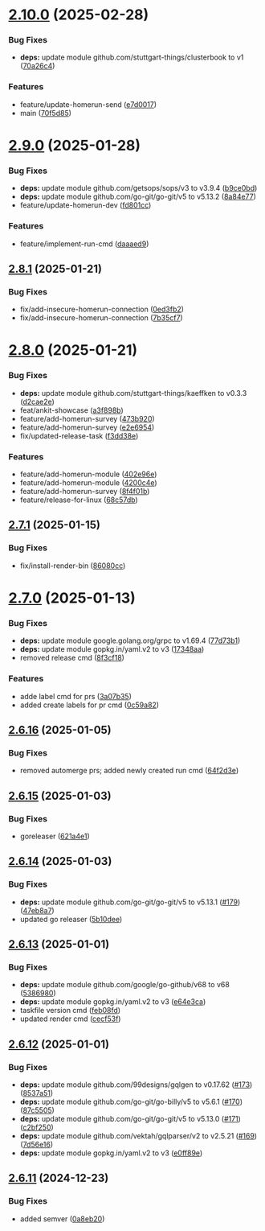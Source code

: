 # [2.10.0](https://github.com/stuttgart-things/machineshop/compare/v2.9.0...v2.10.0) (2025-02-28)


### Bug Fixes

* **deps:** update module github.com/stuttgart-things/clusterbook to v1 ([70a26c4](https://github.com/stuttgart-things/machineshop/commit/70a26c43bcd16314522b86c45bb4c31d914b7799))


### Features

* feature/update-homerun-send ([e7d0017](https://github.com/stuttgart-things/machineshop/commit/e7d0017fae7ee43c96734e7e7a7c1038523a1667))
* main ([70f5d85](https://github.com/stuttgart-things/machineshop/commit/70f5d85ce049add24f731d0829a04061e14465b8))

# [2.9.0](https://github.com/stuttgart-things/machineshop/compare/v2.8.1...v2.9.0) (2025-01-28)


### Bug Fixes

* **deps:** update module github.com/getsops/sops/v3 to v3.9.4 ([b9ce0bd](https://github.com/stuttgart-things/machineshop/commit/b9ce0bd14bafe7fd37936fad05b39675d779cfb3))
* **deps:** update module github.com/go-git/go-git/v5 to v5.13.2 ([8a84e77](https://github.com/stuttgart-things/machineshop/commit/8a84e7727da2771e0336248b97fa0d966f6d6cbe))
* feature/update-homerun-dev ([fd801cc](https://github.com/stuttgart-things/machineshop/commit/fd801ccf669e2c39ba952342913354e4e9b69725))


### Features

* feature/implement-run-cmd ([daaaed9](https://github.com/stuttgart-things/machineshop/commit/daaaed9dbd54a86efc446d40bed14317305da7ce))

## [2.8.1](https://github.com/stuttgart-things/machineshop/compare/v2.8.0...v2.8.1) (2025-01-21)


### Bug Fixes

* fix/add-insecure-homerun-connection ([0ed3fb2](https://github.com/stuttgart-things/machineshop/commit/0ed3fb24fded10ef4c2cf1927ab36ff6648ffafd))
* fix/add-insecure-homerun-connection ([7b35cf7](https://github.com/stuttgart-things/machineshop/commit/7b35cf7d6da16965482f1a945fb6a0341f2f2c28))

# [2.8.0](https://github.com/stuttgart-things/machineshop/compare/v2.7.1...v2.8.0) (2025-01-21)


### Bug Fixes

* **deps:** update module github.com/stuttgart-things/kaeffken to v0.3.3 ([d2cae2e](https://github.com/stuttgart-things/machineshop/commit/d2cae2e01b942a16903d60232a12599edafac5c1))
* feat/ankit-showcase ([a3f898b](https://github.com/stuttgart-things/machineshop/commit/a3f898bd914b382ae6489c9f490c7da72ab3f41f))
* feature/add-homerun-survey ([473b920](https://github.com/stuttgart-things/machineshop/commit/473b920bbd67558aca1aa6f2fc5258c9ad11edf9))
* feature/add-homerun-survey ([e2e6954](https://github.com/stuttgart-things/machineshop/commit/e2e69549a2765cccecb75b3180c0904af2fd5375))
* fix/updated-release-task ([f3dd38e](https://github.com/stuttgart-things/machineshop/commit/f3dd38e72e0d5cb60f80213674b7fd837c6520d0))


### Features

* feature/add-homerun-module ([402e96e](https://github.com/stuttgart-things/machineshop/commit/402e96e066a21c65dd72a6ffbd64255c2f3fd917))
* feature/add-homerun-module ([4200c4e](https://github.com/stuttgart-things/machineshop/commit/4200c4e1aa6074346afac2283d98354df76b9eb7))
* feature/add-homerun-survey ([8f4f01b](https://github.com/stuttgart-things/machineshop/commit/8f4f01b7eb1e6a862f41e56ac94325399fa1bca2))
* feature/release-for-linux ([68c57db](https://github.com/stuttgart-things/machineshop/commit/68c57dbeb0b9738b89dcdb1a48a7b923fb3b9f05))

## [2.7.1](https://github.com/stuttgart-things/machineshop/compare/v2.7.0...v2.7.1) (2025-01-15)


### Bug Fixes

* fix/install-render-bin ([86080cc](https://github.com/stuttgart-things/machineshop/commit/86080cc15999314ae306d926f4747605d6908170))

# [2.7.0](https://github.com/stuttgart-things/machineshop/compare/v2.6.16...v2.7.0) (2025-01-13)


### Bug Fixes

* **deps:** update module google.golang.org/grpc to v1.69.4 ([77d73b1](https://github.com/stuttgart-things/machineshop/commit/77d73b1205a03ef0a0e4e179191f03cd0f8b2103))
* **deps:** update module gopkg.in/yaml.v2 to v3 ([17348aa](https://github.com/stuttgart-things/machineshop/commit/17348aa12de75db1ca0d4d45ac149da3daf6d215))
* removed release cmd ([8f3cf18](https://github.com/stuttgart-things/machineshop/commit/8f3cf182fb2f7a773235bf379976ed1e7b893ae0))


### Features

* adde label cmd for prs ([3a07b35](https://github.com/stuttgart-things/machineshop/commit/3a07b359fcea742885bf46e134f8f3fdeebaad48))
* added create labels for pr cmd ([0c59a82](https://github.com/stuttgart-things/machineshop/commit/0c59a8299c2e167e80b5cc4a0df0bab5aee52b3e))

## [2.6.16](https://github.com/stuttgart-things/machineshop/compare/v2.6.15...v2.6.16) (2025-01-05)


### Bug Fixes

* removed automerge prs; added newly created run cmd ([64f2d3e](https://github.com/stuttgart-things/machineshop/commit/64f2d3e9a1dc296cc1d043d8cc91253fda3258d4))

## [2.6.15](https://github.com/stuttgart-things/machineshop/compare/v2.6.14...v2.6.15) (2025-01-03)


### Bug Fixes

* goreleaser ([621a4e1](https://github.com/stuttgart-things/machineshop/commit/621a4e1693708ea24b05efebe3e8fdea5d1a4990))

## [2.6.14](https://github.com/stuttgart-things/machineshop/compare/v2.6.13...v2.6.14) (2025-01-03)


### Bug Fixes

* **deps:** update module github.com/go-git/go-git/v5 to v5.13.1 ([#179](https://github.com/stuttgart-things/machineshop/issues/179)) ([47eb8a7](https://github.com/stuttgart-things/machineshop/commit/47eb8a73de1d63f7ecc9ceedae906afa14765bda))
* updated go releaser ([5b10dee](https://github.com/stuttgart-things/machineshop/commit/5b10deec0f2db1c858d07c1fb5c7ad34f4e6e0f8))

## [2.6.13](https://github.com/stuttgart-things/machineshop/compare/v2.6.12...v2.6.13) (2025-01-01)


### Bug Fixes

* **deps:** update module github.com/google/go-github/v68 to v68 ([5386980](https://github.com/stuttgart-things/machineshop/commit/5386980edfc8114d5b7bff3efbd62f13ad061018))
* **deps:** update module gopkg.in/yaml.v2 to v3 ([e64e3ca](https://github.com/stuttgart-things/machineshop/commit/e64e3caae2fcf5cdcb238c6631849eb64141d443))
* taskfile version cmd ([feb08fd](https://github.com/stuttgart-things/machineshop/commit/feb08fdcca9ab4b2d0584496e3467fb3741c0692))
* updated render cmd ([cecf53f](https://github.com/stuttgart-things/machineshop/commit/cecf53f35d4b76142cdd756ed9239c6926e2461b))

## [2.6.12](https://github.com/stuttgart-things/machineshop/compare/v2.6.11...v2.6.12) (2025-01-01)


### Bug Fixes

* **deps:** update module github.com/99designs/gqlgen to v0.17.62 ([#173](https://github.com/stuttgart-things/machineshop/issues/173)) ([8537a51](https://github.com/stuttgart-things/machineshop/commit/8537a518fb1e79ef7463cebef9e776f5fd9e8f88))
* **deps:** update module github.com/go-git/go-billy/v5 to v5.6.1 ([#170](https://github.com/stuttgart-things/machineshop/issues/170)) ([87c5505](https://github.com/stuttgart-things/machineshop/commit/87c55053b329e535f1f39b6960320dbbadafcd28))
* **deps:** update module github.com/go-git/go-git/v5 to v5.13.0 ([#171](https://github.com/stuttgart-things/machineshop/issues/171)) ([c2bf250](https://github.com/stuttgart-things/machineshop/commit/c2bf25023879448ce5678ba36220ad046e13735d))
* **deps:** update module github.com/vektah/gqlparser/v2 to v2.5.21 ([#169](https://github.com/stuttgart-things/machineshop/issues/169)) ([7d56e16](https://github.com/stuttgart-things/machineshop/commit/7d56e1634b127e7ec1bfd187b4791633100298fc))
* **deps:** update module gopkg.in/yaml.v2 to v3 ([e0ff89e](https://github.com/stuttgart-things/machineshop/commit/e0ff89e5b8b6cde0f13a127b8037b1eba3e4396d))

## [2.6.11](https://github.com/stuttgart-things/machineshop/compare/v2.6.10...v2.6.11) (2024-12-23)


### Bug Fixes

* added semver ([0a8eb20](https://github.com/stuttgart-things/machineshop/commit/0a8eb20ced93c3f46df2ca5c43be8e067be0ddbc))
